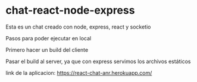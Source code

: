 # chat-react-node-express
Esta es un chat creado con node, express, react y socketio

Pasos para poder ejecutar en local

Primero hacer un build del cliente 

Pasar el build al server, ya que con express servimos los archivos estáticos

link de la aplicacion: https://react-chat-anr.herokuapp.com/
